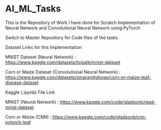 # AI_ML_Tasks

This is the Repository of Work I have done for Scratch Implementation of Neural Network and Convolutional Neural Network using PyTorch 

Switch to Master Repository for Code files of the tasks

Dataset Links for this Implementation

MNIST Dataset (Neural Network) : https://www.kaggle.com/datasets/hojjatk/mnist-dataset

Corn or Maize Dataset (Convolutional Neural Network) : https://www.kaggle.com/datasets/smaranjitghose/corn-or-maize-leaf-disease-dataset

Kaggle (.ipynb) File Link

MNIST (Neural Network) : https://www.kaggle.com/code/gladsonk/read-mnist-dataset

Corn or Maize (CNN) : https://www.kaggle.com/code/gladsonk/cnn-pytorch-leaf
